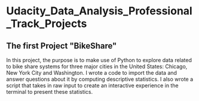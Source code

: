 # Udacity_Data_Analysis_Professional_Track_Projects

## The first Project "BikeShare"
In this project, the purpose is to make use of Python to explore data related to bike share systems for three major cities in the United States: Chicago, New York City and Washington.
I wrote a code to import the data and answer questions about it by computing descriptive statistics.
I also wrote a script that takes in raw input to create an interactive experience in the terminal to present these statistics.
